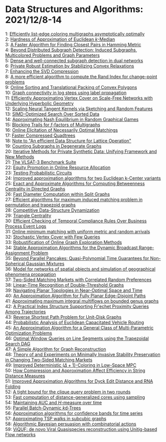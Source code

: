# Data Structures and Algorithms: 2021/12/8-14  
1: [Efficiently list-edge coloring multigraphs asymptotically optimally](https://doi.org/10.48550/arXiv.1812.10309)  
2: [Hardness of Approximation of Euclidean $k$-Median](https://doi.org/10.48550/arXiv.2011.04221)  
3: [A Faster Algorithm for Finding Closest Pairs in Hamming Metric](https://doi.org/10.48550/arXiv.2102.02597)  
4: [Beyond Distributed Subgraph Detection: Induced Subgraphs, Multicolored  Problems and Graph Parameters](https://doi.org/10.48550/arXiv.2109.06561)  
5: [Dense and well-connected subgraph detection in dual networks](https://doi.org/10.48550/arXiv.2112.03337)  
6: [Private Robust Estimation by Stabilizing Convex Relaxations](https://doi.org/10.48550/arXiv.2112.03548)  
7: [Enhancing the SVD Compression](https://doi.org/10.48550/arXiv.2112.03715)  
8: [A more efficient algorithm to compute the Rand Index for change-point  problems](https://doi.org/10.48550/arXiv.2112.03738)  
9: [Online Sorting and Translational Packing of Convex Polygons](https://doi.org/10.48550/arXiv.2112.03791)  
10: [Graph connectivity in log steps using label propagation](https://doi.org/10.48550/arXiv.1808.06705)  
11: [Efficiently Approximating Vertex Cover on Scale-Free Networks with  Underlying Hyperbolic Geometry](https://doi.org/10.48550/arXiv.2010.02787)  
12: [Scaling Neural Tangent Kernels via Sketching and Random Features](https://doi.org/10.48550/arXiv.2106.07880)  
13: [SIMD-Optimized Search Over Sorted Data](https://doi.org/10.48550/arXiv.2112.03229)  
14: [Approximating Nash Equilibrium in Random Graphical Games](https://doi.org/10.48550/arXiv.2112.03442)  
15: [Blocking Trails for $f$-factors of Multigraphs](https://doi.org/10.48550/arXiv.2112.04096)  
16: [Online Elicitation of Necessarily Optimal Matchings](https://doi.org/10.48550/arXiv.2112.04227)  
17: [Faster Compressed Quadtrees](https://doi.org/10.48550/arXiv.1411.2785)  
18: [Note to "An efficient Data Structure for Lattice Operation"](https://doi.org/10.48550/arXiv.2006.00808)  
19: [Counting Subgraphs in Degenerate Graphs](https://doi.org/10.48550/arXiv.2010.05998)  
20: [Iterative Methods for Private Synthetic Data: Unifying Framework and New  Methods](https://doi.org/10.48550/arXiv.2106.07153)  
21: [The VLSAT-3 Benchmark Suite](https://doi.org/10.48550/arXiv.2112.03675)  
22: [Equity Promotion in Online Resource Allocation](https://doi.org/10.48550/arXiv.2112.04169)  
23: [Testing Probabilistic Circuits](https://doi.org/10.48550/arXiv.2112.04941)  
24: [Improved approximation algorithms for two Euclidean k-Center variants](https://doi.org/10.48550/arXiv.2112.05083)  
25: [Exact and Approximate Algorithms for Computing Betweenness Centrality in  Directed Graphs](https://doi.org/10.48550/arXiv.1708.08739)  
26: [Fast Diameter Computation within Split Graphs](https://doi.org/10.48550/arXiv.1910.03438)  
27: [Efficient algorithms for maximum induced matching problem in permutation  and trapezoid graphs](https://doi.org/10.48550/arXiv.2107.08480)  
28: [Competitive Data-Structure Dynamization](https://doi.org/10.48550/arXiv.2011.02615)  
29: [Triangle Centrality](https://doi.org/10.48550/arXiv.2105.00110)  
30: [Efficient Checking of Temporal Compliance Rules Over Business Process  Event Logs](https://doi.org/10.48550/arXiv.2112.04623)  
31: [Online minimum matching with uniform metric and random arrivals](https://doi.org/10.48550/arXiv.2112.05247)  
32: [Stochastic Vertex Cover with Few Queries](https://doi.org/10.48550/arXiv.2112.05415)  
33: [Robustification of Online Graph Exploration Methods](https://doi.org/10.48550/arXiv.2112.05422)  
34: [Stable Approximation Algorithms for the Dynamic Broadcast  Range-Assignment Problem](https://doi.org/10.48550/arXiv.2112.05426)  
35: [Beyond Parallel Pancakes: Quasi-Polynomial Time Guarantees for  Non-Spherical Gaussian Mixtures](https://doi.org/10.48550/arXiv.2112.05445)  
36: [Model for networks of spatial objects and simulation of geographical  phenomena propagation](https://doi.org/10.48550/arXiv.1108.3516)  
37: [Two-Sided Matching Markets with Correlated Random Preferences](https://doi.org/10.48550/arXiv.1904.03890)  
38: [Linear-Time Recognition of Double-Threshold Graphs](https://doi.org/10.48550/arXiv.1909.09371)  
39: [Navigating Planar Topologies in Near-Optimal Space and Time](https://doi.org/10.48550/arXiv.1911.09498)  
40: [An Approximation Algorithm for Fully Planar Edge-Disjoint Paths](https://doi.org/10.48550/arXiv.2001.01715)  
41: [Approximating maximum integral multiflows on bounded genus graphs](https://doi.org/10.48550/arXiv.2005.00575)  
42: [A Practical Index Structure Supporting Fr\'echet Proximity Queries Among  Trajectories](https://doi.org/10.48550/arXiv.2005.13773)  
43: [Reverse Shortest Path Problem for Unit-Disk Graphs](https://doi.org/10.48550/arXiv.2104.14476)  
44: [Probabilistic Analysis of Euclidean Capacitated Vehicle Routing](https://doi.org/10.48550/arXiv.2109.06958)  
45: [An Approximation Algorithm for a General Class of Multi-Parametric  Optimization Problems](https://doi.org/10.48550/arXiv.2109.10076)  
46: [Optimal Window Queries on Line Segments using the Trapezoidal Search DAG](https://doi.org/10.48550/arXiv.2111.07024)  
47: [A Simple Algorithm for Graph Reconstruction](https://doi.org/10.48550/arXiv.2112.04549)  
48: [Theory of and Experiments on Minimally Invasive Stability Preservation  in Changing Two-Sided Matching Markets](https://doi.org/10.48550/arXiv.2112.05777)  
49: [Improved Deterministic $(\Delta+1)$-Coloring in Low-Space MPC](https://doi.org/10.48550/arXiv.2112.05831)  
50: [How Compression and Approximation Affect Efficiency in String Distance  Measures](https://doi.org/10.48550/arXiv.2112.05836)  
51: [Improved Approximation Algorithms for Dyck Edit Distance and RNA Folding](https://doi.org/10.48550/arXiv.2112.05866)  
52: [A tight bound for the clique query problem in two rounds](https://doi.org/10.48550/arXiv.2112.06072)  
53: [Fast computation of distance-generalized cores using sampling](https://doi.org/10.48550/arXiv.2112.06154)  
54: [Maintaining AUC and $H$-measure over time](https://doi.org/10.48550/arXiv.2112.06160)  
55: [Parallel Batch-Dynamic $k$d-Trees](https://doi.org/10.48550/arXiv.2112.06188)  
56: [Approximation algorithms for confidence bands for time series](https://doi.org/10.48550/arXiv.2112.06225)  
57: [Approximating TSP walks in subcubic graphs](https://doi.org/10.48550/arXiv.2112.06278)  
58: [Algorithmic Bayesian persuasion with combinatorial actions](https://doi.org/10.48550/arXiv.2112.06282)  
59: [ViQUF: de novo Viral Quasispecies reconstruction using Unitig-based Flow  networks](https://doi.org/10.48550/arXiv.2112.06590)  